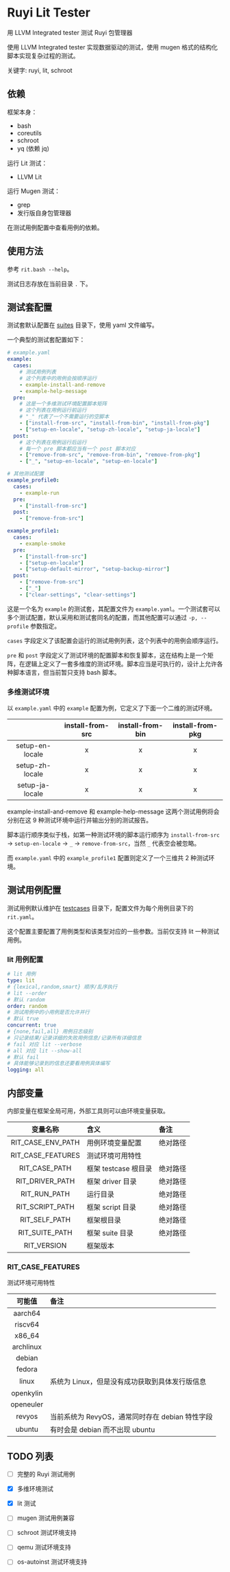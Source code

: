 # Ruyi Lit Tester

用 LLVM Integrated tester 测试 Ruyi 包管理器

使用 LLVM Integrated tester 实现数据驱动的测试，使用 mugen 格式的结构化脚本实现复杂过程的测试。

关键字: ruyi, lit, schroot

## 依赖

框架本身：

+ bash
+ coreutils
+ schroot
+ yq (依赖 jq)

运行 Lit 测试：

+ LLVM Lit

运行 Mugen 测试：

+ grep
+ 发行版自身包管理器

在测试用例配置中查看用例的依赖。

## 使用方法

参考 ``rit.bash --help``。

测试日志存放在当前目录 ``.`` 下。

## 测试套配置

测试套默认配置在 [suites](./suites) 目录下，使用 yaml 文件编写。

一个典型的测试套配置如下：

```yaml
# example.yaml
example:
  cases:
    # 测试用例列表
    # 这个列表中的用例会按顺序运行
    - example-install-and-remove
    - example-help-message
  pre:
    # 这是一个多维测试环境配置脚本矩阵
    # 这个列表在用例运行前运行
    # "_" 代表了一个不需要运行的空脚本
    - ["install-from-src", "install-from-bin", "install-from-pkg"]
    - ["setup-en-locale", "setup-zh-locale", "setup-ja-locale"]
  post:
    # 这个列表在用例运行后运行
    # 每一个 pre 脚本都应当有一个 post 脚本对应
    - ["remove-from-src", "remove-from-bin", "remove-from-pkg"]
    - ["_", "setup-en-locale", "setup-en-locale"]

# 其他测试配置
example_profile0:
  cases:
    - example-run
  pre:
    - ["install-from-src"]
  post:
    - ["remove-from-src"]

example_profile1:
  cases:
    - example-smoke
  pre:
    - ["install-from-src"]
    - ["setup-en-locale"]
    - ["setup-default-mirror", "setup-backup-mirror"]
  post:
    - ["remove-from-src"]
    - ["_"]
    - ["clear-settings", "clear-settings"]
```

这是一个名为 ``example`` 的测试套，其配置文件为 ``example.yaml``。一个测试套可以多个测试配置，默认采用和测试套同名的配置，而其他配置可以通过 ``-p, --profile`` 参数指定。

``cases`` 字段定义了该配置会运行的测试用例列表，这个列表中的用例会顺序运行。

``pre`` 和 ``post`` 字段定义了测试环境的配置脚本和恢复脚本，这在结构上是一个矩阵，在逻辑上定义了一套多维度的测试环境。脚本应当是可执行的，设计上允许各种脚本语言，但当前暂只支持 bash 脚本。

### 多维测试环境

以 ``example.yaml`` 中的 ``example`` 配置为例，它定义了下面一个二维的测试环境。

|  | install-from-src | install-from-bin | install-from-pkg |
| :--: | :--: | :--: | :--: |
| setup-en-locale | x | x | x |
| setup-zh-locale | x | x | x |
| setup-ja-locale | x | x | x |

example-install-and-remove 和 example-help-message 这两个测试用例将会分别在这 9 种测试环境中运行并输出分别的测试报告。

脚本运行顺序类似于栈，如第一种测试环境的脚本运行顺序为 ``install-from-src`` -> ``setup-en-locale`` -> ``_`` -> ``remove-from-src``，当然 ``_`` 代表空会被忽略。

而 ``example.yaml`` 中的 ``example_profile1`` 配置则定义了一个三维共 2 种测试环境。

## 测试用例配置

测试用例默认维护在 [testcases](./testcases) 目录下，配置文件为每个用例目录下的 ``rit.yaml``。

这个配置主要配置了用例类型和该类型对应的一些参数。当前仅支持 lit 一种测试用例。

### lit 用例配置

```yaml
# lit 用例
type: lit
# {lexical,random,smart} 顺序/乱序执行
# lit --order
# 默认 random
order: random
# 测试用例中的小用例是否允许并行
# 默认 true
concurrent: true
# {none,fail,all} 用例日志级别
# 只记录结果/记录详细的失败用例信息/记录所有详细信息
# fail 对应 lit --verbose
# all 对应 lit --show-all
# 默认 fail
# 具体能够记录到的信息还要看用例具体编写
logging: all
```

## 内部变量

内部变量在框架全局可用，外部工具则可以由环境变量获取。

| 变量名称 | 含义 | 备注 |
| :--: | :-- | :-- |
| RIT\_CASE\_ENV\_PATH | 用例环境变量配置 |  绝对路径 |
| RIT\_CASE\_FEATURES | 测试环境可用特性 |  |
| RIT\_CASE\_PATH | 框架 testcase 根目录 | 绝对路径 |
| RIT\_DRIVER\_PATH | 框架 driver 目录 | 绝对路径 |
| RIT\_RUN\_PATH | 运行目录 | 绝对路径 |
| RIT\_SCRIPT\_PATH | 框架 script 目录 | 绝对路径 |
| RIT\_SELF\_PATH | 框架根目录 | 绝对路径 |
| RIT\_SUITE\_PATH | 框架 suite 目录 | 绝对路径 |
| RIT\_VERSION | 框架版本 |  |

### RIT\_CASE\_FEATURES

测试环境可用特性

| 可能值 | 备注 |
| :--: | :-- |
| aarch64 |  |
| riscv64 |  |
| x86\_64 |  |
| archlinux |  |
| debian |  |
| fedora |  |
| linux | 系统为 Linux，但是没有成功获取到具体发行版信息 |
| openkylin |  |
| openeuler |  |
| revyos | 当前系统为 RevyOS，通常同时存在 debian 特性字段 |
| ubuntu | 有时会是 debian 而不出现 ubuntu |

## TODO 列表

+ [ ] 完整的 Ruyi 测试用例
+ [x] 多维环境测试
+ [x] lit 测试
+ [ ] mugen 测试用例兼容
+ [ ] schroot 测试环境支持
+ [ ] qemu 测试环境支持
+ [ ] os-autoinst 测试环境支持

